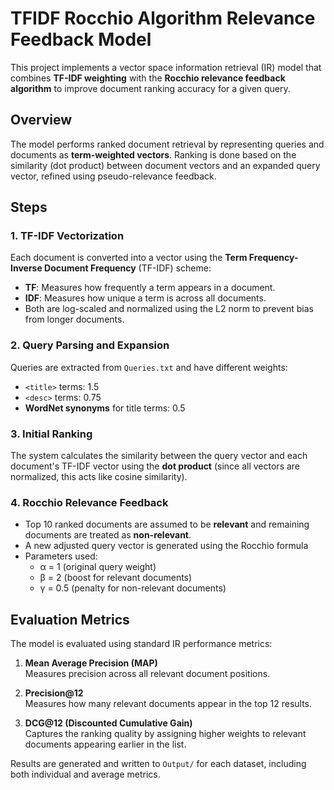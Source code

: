 # TFIDF Rocchio Algorithm Relevance Feedback Model
This project implements a vector space information retrieval (IR) model that combines **TF-IDF weighting** with the **Rocchio relevance feedback algorithm** to improve document ranking accuracy for a given query.

## Overview
The model performs ranked document retrieval by representing queries and documents as **term-weighted vectors**. Ranking is done based on the similarity (dot product) between document vectors and an expanded query vector, refined using pseudo-relevance feedback.

## Steps

### 1. **TF-IDF Vectorization**
Each document is converted into a vector using the **Term Frequency-Inverse Document Frequency** (TF-IDF) scheme:
- **TF**: Measures how frequently a term appears in a document.
- **IDF**: Measures how unique a term is across all documents.
- Both are log-scaled and normalized using the L2 norm to prevent bias from longer documents.

### 2. **Query Parsing and Expansion**
Queries are extracted from `Queries.txt` and have different weights:
- `<title>` terms: 1.5
- `<desc>` terms: 0.75
- **WordNet synonyms** for title terms: 0.5

### 3. **Initial Ranking**
The system calculates the similarity between the query vector and each document's TF-IDF vector using the **dot product** (since all vectors are normalized, this acts like cosine similarity).

### 4. **Rocchio Relevance Feedback**
- Top 10 ranked documents are assumed to be **relevant** and remaining documents are treated as **non-relevant**.
- A new adjusted query vector is generated using the Rocchio formula
- Parameters used:
  - α = 1 (original query weight)
  - β = 2 (boost for relevant documents)
  - γ = 0.5 (penalty for non-relevant documents)

## Evaluation Metrics

The model is evaluated using standard IR performance metrics:

1. **Mean Average Precision (MAP)**  
   Measures precision across all relevant document positions.

2. **Precision@12**  
   Measures how many relevant documents appear in the top 12 results.

3. **DCG@12 (Discounted Cumulative Gain)**  
   Captures the ranking quality by assigning higher weights to relevant documents appearing earlier in the list.

Results are generated and written to `Output/` for each dataset, including both individual and average metrics.



